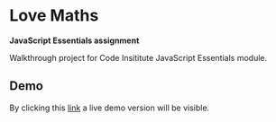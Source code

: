 # Love Maths

**JavaScript Essentials assignment**

Walkthrough project for Code Insititute JavaScript Essentials module.

## Demo

By clicking this [link](https://daph1986.github.io/Love-maths/) a live demo version will be visible.
